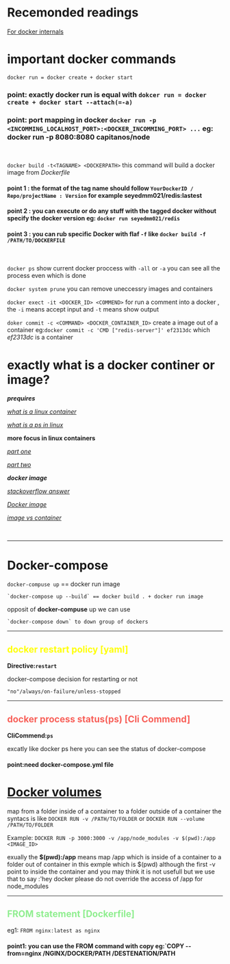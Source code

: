 # Recemonded readings
[For docker internals](./Internals.md)
<br />

# important docker commands

```docker run = docker create + docker start```

### point: exactly docker run is equal with ```dokcer run = docker create + docker start --attach(=-a)```

### point: port mapping in docker ```docker run -p <INCOMMING_LOCALHOST_PORT>:<DOCKER_INCOMMING_PORT> ...``` eg: docker run -p 8080:8080 capitanos/node

<br />

```docker build -t<TAGNAME> <DOCKERPATH>```    this command will build a docker image from *Dockerfile*

#### point 1 : the format of the tag name should follow `YourDockerID / Repo/projectName : Version` for example seyedmm021/redis:lastest 

#### point 2 : you can execute or do any stuff with the tagged docker without specify the docker version eg: `docker run seyedmm021/redis`

#### point 3 : you can rub specific Docker with flaf `-f` like ```docker build -f /PATH/TO/DOCKERFILE```
<br />

```docker ps``` show current docker proccess with `-all` or `-a` you can see all the process even which is done
<br />

```docker system prune``` you can remove uneccessry images and containers
<br />

```docker exect -it <DOCKER_ID> <COMMEND>``` for run a comment into a docker , the `-i`  means accept input and `-t` means show output
<br />

```doker commit -c <COMMAND> <DOCKER_CONTAINER_ID>``` create a image out of a container eg:`docker commit -c 'CMD ["redis-server"]' ef2313dc` which *ef2313dc* is a container
<br />

# exactly what is a docker continer or image?

***prequires***

[*what is a linux container*](https://opensource.com/resources/what-are-linux-containers)

[*what is a ps in linux*](https://www.geeksforgeeks.org/ps-command-in-linux-with-examples/)

**more focus in linux containers**

[*part one*](https://www.linuxjournal.com/content/everything-you-need-know-about-linux-containers-part-i-linux-control-groups-and-process)

[*part two*](https://www.linuxjournal.com/content/everything-you-need-know-about-linux-containers-part-ii-working-linux-containers-lxc)

***docker image***

[*stackoverflow answer*](https://stackoverflow.com/questions/27359771/whats-inside-a-docker-image-container)

[*Docker image*](https://searchitoperations.techtarget.com/definition/Docker-image)

[*image vs container*](https://stackify.com/docker-image-vs-container-everything-you-need-to-know/)

<br />
<hr />

# Docker-compose

`docker-compuse up` == docker run image

    `docker-compose up --build` == docker build . + docker run image


opposit of **docker-compuse** up we can use 

    `docker-compose down` to down group of dockers 

<hr />

## <font color='yellow'>docker restart policy [yaml]</font>

**Directive:`restart`**

docker-compose decision for restarting or not


    "no"/always/on-failure/unless-stopped

<hr />

## <font color='#f8615a'>docker process status(ps) [Cli Commend]</font>

**CliCommend:`ps`**

excatly like docker ps here you can see the status of docker-compose

#### point:need docker-compose.yml file


# [Docker volumes](https://docs.docker.com/storage/volumes/)

map from a folder inside of a container to a folder outside of a container the syntacs is like `DOCKER RUN -v /PATH/TO/FOLDER` or `DOCKER RUN --volume /PATH/TO/FOLDER` 

Example: ```DOCKER RUN -p 3000:3000 -v /app/node_modules -v $(pwd):/app <IMAGE_ID>```

exually the **$(pwd):/app** means map /app which is inside of a container to a folder out of container in this exmple which is $(pwd)  although the first -v point to inside the container and you may think it is not usefull but we use that to say :'hey docker please do not override the access of /app for node_modules


<hr />

## <font color='lightgreen'>FROM statement [Dockerfile]</font>

eg1: `FROM nginx:latest as nginx`

#### point1: you can use the FROM command with copy eg:`COPY --from=nginx /NGINX/DOCKER/PATH /DESTENATION/PATH
